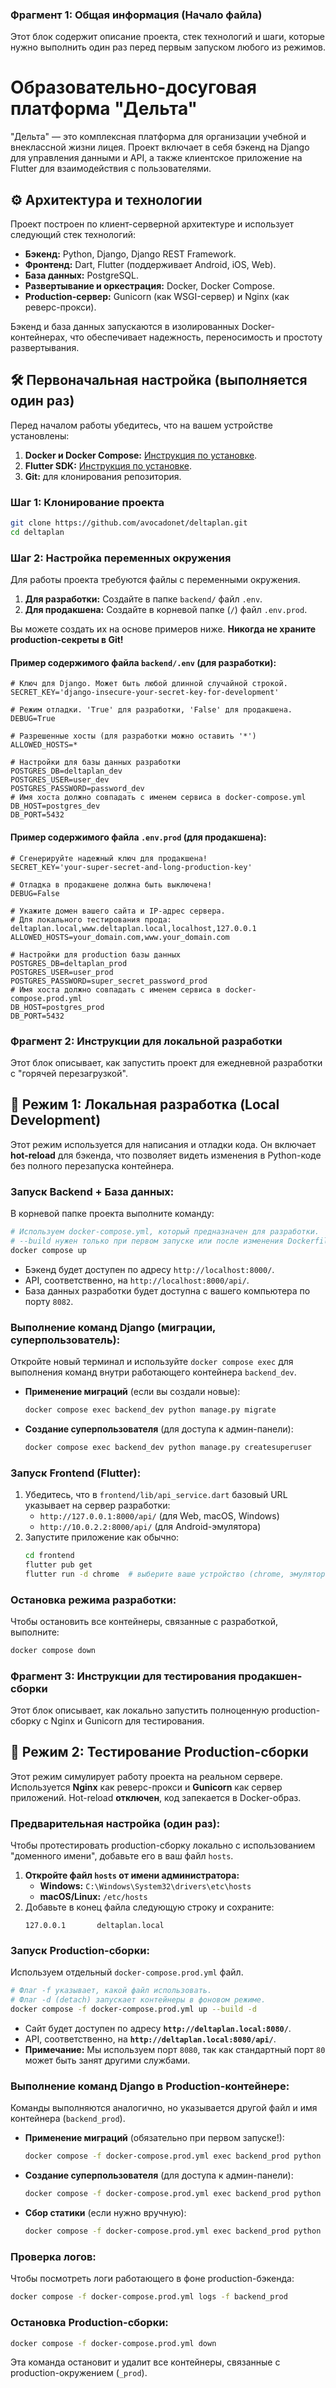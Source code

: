 ### Фрагмент 1: Общая информация (Начало файла)

Этот блок содержит описание проекта, стек технологий и шаги, которые нужно выполнить один раз перед первым запуском любого из режимов.

# **Образовательно-досуговая платформа "Дельта"**

"Дельта" — это комплексная платформа для организации учебной и внеклассной жизни лицея. Проект включает в себя бэкенд на Django для управления данными и API, а также клиентское приложение на Flutter для взаимодействия с пользователями.

## **⚙️ Архитектура и технологии**

Проект построен по клиент-серверной архитектуре и использует следующий стек технологий:

*   **Бэкенд:** Python, Django, Django REST Framework.
*   **Фронтенд:** Dart, Flutter (поддерживает Android, iOS, Web).
*   **База данных:** PostgreSQL.
*   **Развертывание и оркестрация:** Docker, Docker Compose.
*   **Production-сервер:** Gunicorn (как WSGI-сервер) и Nginx (как реверс-прокси).

Бэкенд и база данных запускаются в изолированных Docker-контейнерах, что обеспечивает надежность, переносимость и простоту развертывания.

## **🛠️ Первоначальная настройка (выполняется один раз)**

Перед началом работы убедитесь, что на вашем устройстве установлены:
1.  **Docker и Docker Compose:** [Инструкция по установке](https://docs.docker.com/get-docker/).
2.  **Flutter SDK:** [Инструкция по установке](https://flutter.dev/docs/get-started/install).
3.  **Git:** для клонирования репозитория.

### Шаг 1: Клонирование проекта

```bash
git clone https://github.com/avocadonet/deltaplan.git
cd deltaplan
```

### Шаг 2: Настройка переменных окружения

Для работы проекта требуются файлы с переменными окружения.

1.  **Для разработки:** Создайте в папке `backend/` файл `.env`.
2.  **Для продакшена:** Создайте в корневой папке (`/`) файл `.env.prod`.

Вы можете создать их на основе примеров ниже. **Никогда не храните production-секреты в Git!**

#### **Пример содержимого файла `backend/.env` (для разработки):**
```dotenv
# Ключ для Django. Может быть любой длинной случайной строкой.
SECRET_KEY='django-insecure-your-secret-key-for-development'

# Режим отладки. 'True' для разработки, 'False' для продакшена.
DEBUG=True

# Разрешенные хосты (для разработки можно оставить '*')
ALLOWED_HOSTS=*

# Настройки для базы данных разработки
POSTGRES_DB=deltaplan_dev
POSTGRES_USER=user_dev
POSTGRES_PASSWORD=password_dev
# Имя хоста должно совпадать с именем сервиса в docker-compose.yml
DB_HOST=postgres_dev
DB_PORT=5432
```

#### **Пример содержимого файла `.env.prod` (для продакшена):**
```dotenv
# Сгенерируйте надежный ключ для продакшена!
SECRET_KEY='your-super-secret-and-long-production-key'

# Отладка в продакшене должна быть выключена!
DEBUG=False

# Укажите домен вашего сайта и IP-адрес сервера.
# Для локального тестирования прода: deltaplan.local,www.deltaplan.local,localhost,127.0.0.1
ALLOWED_HOSTS=your_domain.com,www.your_domain.com

# Настройки для production базы данных
POSTGRES_DB=deltaplan_prod
POSTGRES_USER=user_prod
POSTGRES_PASSWORD=super_secret_password_prod
# Имя хоста должно совпадать с именем сервиса в docker-compose.prod.yml
DB_HOST=postgres_prod
DB_PORT=5432
```

### Фрагмент 2: Инструкции для локальной разработки

Этот блок описывает, как запустить проект для ежедневной разработки с "горячей перезагрузкой".

## **🚀 Режим 1: Локальная разработка (Local Development)**

Этот режим используется для написания и отладки кода. Он включает **hot-reload** для бэкенда, что позволяет видеть изменения в Python-коде без полного перезапуска контейнера.

### **Запуск Backend + База данных:**
В корневой папке проекта выполните команду:
```bash
# Используем docker-compose.yml, который предназначен для разработки.
# --build нужен только при первом запуске или после изменения Dockerfile/зависимостей.
docker compose up
```
*   Бэкенд будет доступен по адресу `http://localhost:8000/`.
*   API, соответственно, на `http://localhost:8000/api/`.
*   База данных разработки будет доступна с вашего компьютера по порту `8082`.

### **Выполнение команд Django (миграции, суперпользователь):**
Откройте новый терминал и используйте `docker compose exec` для выполнения команд внутри работающего контейнера `backend_dev`.

*   **Применение миграций** (если вы создали новые):
    ```bash
    docker compose exec backend_dev python manage.py migrate
    ```
*   **Создание суперпользователя** (для доступа к админ-панели):
    ```bash
    docker compose exec backend_dev python manage.py createsuperuser
    ```

### **Запуск Frontend (Flutter):**
1.  Убедитесь, что в `frontend/lib/api_service.dart` базовый URL указывает на сервер разработки:
    *   `http://127.0.0.1:8000/api/` (для Web, macOS, Windows)
    *   `http://10.0.2.2:8000/api/` (для Android-эмулятора)
2.  Запустите приложение как обычно:
    ```bash
    cd frontend
    flutter pub get
    flutter run -d chrome  # выберите ваше устройство (chrome, эмулятор и т.д.)
    ```

### **Остановка режима разработки:**
Чтобы остановить все контейнеры, связанные с разработкой, выполните:
```bash
docker compose down
```


### Фрагмент 3: Инструкции для тестирования продакшен-сборки

Этот блок описывает, как локально запустить полноценную production-сборку с Nginx и Gunicorn для тестирования.


## **🚀 Режим 2: Тестирование Production-сборки**

Этот режим симулирует работу проекта на реальном сервере. Используется **Nginx** как реверс-прокси и **Gunicorn** как сервер приложений. Hot-reload **отключен**, код запекается в Docker-образ.

### **Предварительная настройка (один раз):**
Чтобы протестировать production-сборку локально с использованием "доменного имени", добавьте его в ваш файл `hosts`.

1.  **Откройте файл `hosts` от имени администратора:**
    *   **Windows:** `C:\Windows\System32\drivers\etc\hosts`
    *   **macOS/Linux:** `/etc/hosts`
2.  Добавьте в конец файла следующую строку и сохраните:
    ```
    127.0.0.1       deltaplan.local
    ```

### **Запуск Production-сборки:**
Используем отдельный `docker-compose.prod.yml` файл.

```bash
# Флаг -f указывает, какой файл использовать.
# Флаг -d (detach) запускает контейнеры в фоновом режиме.
docker compose -f docker-compose.prod.yml up --build -d
```
*   Сайт будет доступен по адресу **`http://deltaplan.local:8080/`**.
*   API, соответственно, на **`http://deltaplan.local:8080/api/`**.
*   **Примечание:** Мы используем порт `8080`, так как стандартный порт `80` может быть занят другими службами.

### **Выполнение команд Django в Production-контейнере:**
Команды выполняются аналогично, но указывается другой файл и имя контейнера (`backend_prod`).

*   **Применение миграций** (обязательно при первом запуске!):
    ```bash
    docker compose -f docker-compose.prod.yml exec backend_prod python deltaplan/manage.py migrate
    ```
*   **Создание суперпользователя** (для доступа к админ-панели):
    ```bash
    docker compose -f docker-compose.prod.yml exec backend_prod python deltaplan/manage.py createsuperuser
    ```
*   **Сбор статики** (если нужно вручную):
    ```bash
    docker compose -f docker-compose.prod.yml exec backend_prod python deltaplan/manage.py collectstatic --noinput
    ```

### **Проверка логов:**
Чтобы посмотреть логи работающего в фоне production-бэкенда:
```bash
docker compose -f docker-compose.prod.yml logs -f backend_prod
```

### **Остановка Production-сборки:**
```bash
docker compose -f docker-compose.prod.yml down
```
Эта команда остановит и удалит все контейнеры, связанные с production-окружением (`_prod`).
